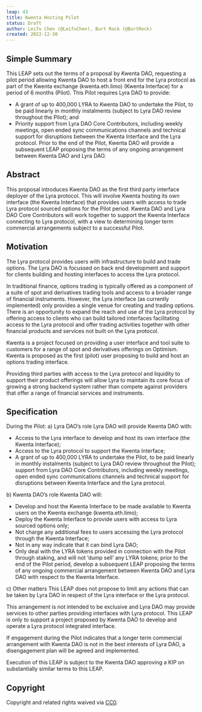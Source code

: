 ```yaml
---
leap: 43
title: Kwenta Hosting Pilot
status: Draft
author: Leifu Chen (@LeifuChen), Burt Rock (@BurtRock)
created: 2022-12-30
---
```


<!--You can leave these HTML comments in your merged LEAP and delete the visible duplicate text guides, they will not appear and may be helpful to refer to if you edit it again. This is the suggested template for new LEAPs. Note that a LEAP number will be assigned by an editor. When opening a pull request to submit your LEAP, please use an abbreviated title in the filename, `leap-draft_title_abbrev.md`. The title should be 44 characters or less.-->

## Simple Summary
<!--"If you can't explain it simply, you don't understand it well enough." Simply describe the outcome the proposed changes intends to achieve. This should be non-technical and accessible to a casual community member.-->
This LEAP sets out the terms of a proposal by Kwenta DAO, requesting a pilot period allowing Kwenta DAO to host a front end for the Lyra protocol as part of the Kwenta exchange (kwenta.eth.limo) (Kwenta Interface) for a period of 6 months (Pilot). This Pilot requires Lyra DAO to provide: 
- A grant of up to 400,000 LYRA to Kwenta DAO to undertake the Pilot, to be paid linearly in monthly instalments (subject to Lyra DAO review throughout the Pilot); and
- Priority support from Lyra DAO Core Contributors, including weekly meetings, open ended sync communications channels and technical support for disruptions between the Kwenta Interface and the Lyra protocol.
Prior to the end of the Pilot, Kwenta DAO will provide a subsequent LEAP proposing the terms of any ongoing arrangement between Kwenta DAO and Lyra DAO.


## Abstract
<!--A short (~200 word) description of the proposed change, the abstract should clearly describe the proposed change. This is what *will* be done if the LEAP is implemented, not *why* it should be done or *how* it will be done. If the LEAP proposes deploying a new contract, write, "we propose to deploy a new contract that will do x".-->
This proposal introduces Kwenta DAO as the first third party interface deployer of the Lyra protocol. This will involve Kwenta hosting its own interface (the Kwenta Interface) that provides users with access to trade Lyra protocol sourced options for the Pilot period. Kwenta DAO and Lyra DAO Core Contributors will work together to support the Kwenta Interface connecting to Lyra protocol, with a view to determining longer term commercial arrangements subject to a successful Pilot.

## Motivation
<!--This is the problem statement. This is the *why* of the LEAP. It should clearly explain *why* the current state of the protocol is inadequate.  It is critical that you explain *why* the change is needed, if the LEAP proposes changing how something is calculated, you must address *why* the current calculation is innaccurate or wrong. This is not the place to describe how the LEAP will address the issue!-->
The Lyra protocol provides users with infrastructure to build and trade options. The Lyra DAO is focussed on back end development and support for clients building and hosting interfaces to access the Lyra protocol. 

In traditional finance, options trading is typically offered as a component of a suite of spot and derivatives trading tools and access to a broader range of financial instruments. However, the Lyra interface (as currently implemented) only provides a single venue for creating and trading options. 
There is an opportunity to expand the reach and use of the Lyra protocol by offering access to clients who can build tailored interfaces facilitating access to the Lyra protocol and offer trading activities together with other financial products and services not built on the Lyra protocol. 

Kwenta is a project focused on providing a user interface and tool suite to customers for a range of spot and derivatives offerings on Optimism. Kwenta is proposed as the first (pilot) user proposing to build and host an options trading interface. 

Providing third parties with access to the Lyra protocol and liquidity to support their product offerings will allow Lyra to maintain its core focus of growing a strong backend system rather than compete against providers that offer a range of financial services and instruments.


## Specification
<!--The specification should describe the syntax and semantics of any new feature, there are five sections
1. Overview
2. Rationale
3. Technical Specification
4. Test Cases
5. Configurable Values
-->
During the Pilot:
a) Lyra DAO’s role
Lyra DAO will provide Kwenta DAO with:
- Access to the Lyra interface to develop and host its own interface (the Kwenta Interface); 
- Access to the Lyra protocol to support the Kwenta Interface; 
- A grant of up to 400,000 LYRA to undertake the Pilot, to be paid linearly in monthly instalments (subject to Lyra DAO review throughout the Pilot); 
support from Lyra DAO Core Contributors, including weekly meetings, open ended sync communications channels and technical support for disruptions between Kwenta Interface and the Lyra protocol.

b) Kwenta DAO’s role
Kwenta DAO will:
- Develop and host the Kwenta Interface to be made available to Kwenta users on the Kwenta exchange (kwenta.eth.limo); 
- Deploy the Kwenta Interface to provide users with access to Lyra sourced options only; 
- Not charge any additional fees to users accessing the Lyra protocol through the Kwenta Interface;
- Not in any way indicate that it can bind Lyra DAO; 
- Only deal with the LYRA tokens provided in connection with the Pilot through staking, and will not ‘dump sell’ any LYRA tokens; 
prior to the end of the Pilot period, develop a subsequent LEAP proposing the terms of any ongoing commercial arrangement between Kwenta DAO and Lyra DAO with respect to the Kwenta Interface.

c) Other matters
This LEAP does not propose to limit any actions that can be taken by Lyra DAO in respect of the Lyra interface or the Lyra protocol. 

This arrangement is not intended to be exclusive and Lyra DAO may provide services to other parties providing interfaces with Lyra protocol. This LEAP is only to support a project proposed by Kwenta DAO to develop and operate a Lyra protocol integrated interface.

If engagement during the Pilot indicates that a longer term commercial arrangement with Kwenta DAO is not in the best interests of Lyra DAO, a disengagement plan will be agreed and implemented. 

Execution of this LEAP is subject to the Kwenta DAO approving a KIP on substantially similar terms to this LEAP. 

## Copyright
Copyright and related rights waived via [CC0](https://creativecommons.org/publicdomain/zero/1.0/).
